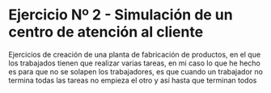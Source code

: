 # Ejercicio Nº 2 - Simulación de un centro de atención al cliente
Ejercicios de creación de una planta de fabricación de productos, en el que los trabajados tienen 
que realizar varias tareas, en mi caso lo que he hecho es para que no se solapen los trabajadores, es que cuando un trabajador no termina todas
las tareas no empieza el otro y así hasta que terminan todos